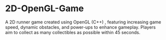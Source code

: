 # 2D-OpenGL-Game
A 2D runner game created using OpenGL (C++) , featuring increasing game speed, dynamic obstacles, and power-ups to enhance gameplay. Players aim to collect as many collectibles as possible within 45 seconds.
